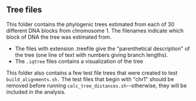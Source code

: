## Tree files

This folder contains the phylogenic trees estimated from each of 30 different DNA blocks from chromosome 1. The filenames indicate which block of DNA the tree was estimated from.

- The files with extension .treefile give the "parenthetical description" of the tree (one line of text with numbers giving branch lengths). 
- The `.iqtree` files contains a visualization of the tree

This folder also contains a few test file trees that were created to test `build_alignments.sh.` The test files that begin with "chr1" should be removed before running `calc_tree_distances.sh`--otherwise, they will be included in the analysis.